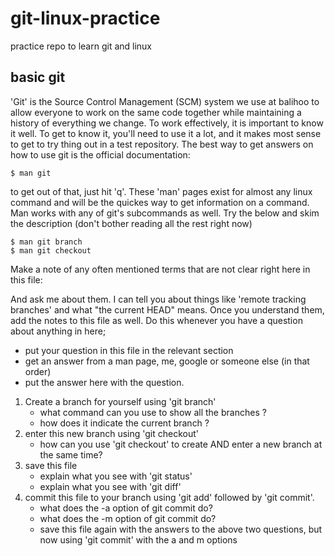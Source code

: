 # git-linux-practice
practice repo to learn git and linux

## basic git
'Git' is the Source Control Management (SCM) system we use at balihoo to allow everyone to work on the same code together while maintaining a history of everything we change.
To work effectively, it is important to know it well. To get to know it, you'll need to use it a lot, and it makes most sense to get to try thing out in a test repository.
The best way to get answers on how to use git is the official documentation:

    $ man git

to get out of that, just hit 'q'. These 'man' pages exist for almost any linux command and will be the quickes way to get information on a command.
Man works with any of git's subcommands as well. Try the below and skim the description (don't bother reading all the rest right now)

    $ man git branch
    $ man git checkout

Make a note of any often mentioned terms that are not clear right here in this file:

And ask me about them. I can tell you about things like 'remote tracking branches' and what "the current HEAD" means.
Once you understand them, add the notes to this file as well. Do this whenever you have a question about anything in here;
 - put your question in this file in the relevant section
 - get an answer from a man page, me, google or someone else (in that order)
 - put the answer here with the question.

1. Create a branch for yourself using 'git branch'
    - what command can you use to show all the branches ?
    - how does it indicate the current branch ?
1. enter this new branch using 'git checkout'
    - how can you use 'git checkout' to create AND enter a new branch at the same time?
1. save this file
    - explain what you see with 'git status'
    - explain what you see with 'git diff'
1. commit this file to your branch using 'git add' followed by 'git commit'.
    - what does the -a option of git commit do?
    - what does the -m option of git commit do?
    - save this file again with the answers to the above two questions, but now using 'git commit' with the a and m options

